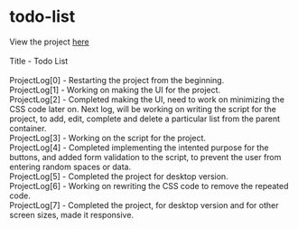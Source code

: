 # todo-list
View the project <a href="https://vibhatsu08.github.io/todo-list/">here</a> </br>
</br>
Title - Todo List</br>
</br>
ProjectLog[0] - Restarting the project from the beginning. </br>
ProjectLog[1] - Working on making the UI for the project. </br>
ProjectLog[2] - Completed making the UI, need to work on minimizing the CSS code later on. Next log, will be working on writing the script for the project, to add, edit, complete and delete a particular list from the parent container.</br>
ProjectLog[3] - Working on the script for the project. </br>
ProjectLog[4] - Completed implementing the intented purpose for the buttons, and added form validation to the script, to prevent the user from entering random spaces or data. </br>
ProjectLog[5] - Completed the project for desktop version. </br>
ProjectLog[6] - Working on rewriting the CSS code to remove the repeated code. </br>
ProjectLog[7] - Completed the project, for desktop version and for other screen sizes, made it responsive. </br>
